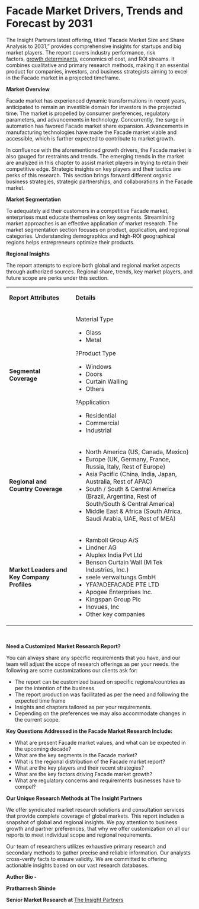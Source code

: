 # Facade Market Drivers, Trends and Forecast by 2031

<p>The Insight Partners latest offering, titled &ldquo;Facade Market Size and Share Analysis to 2031,&rdquo; provides comprehensive insights for startups and big market players. The report covers industry performance, risk factors,&nbsp;<a href="https://www.theinsightpartners.com/reports/facade-market/">growth determinants</a>, economics of cost, and ROI streams. It combines qualitative and primary research methods, making it an essential product for companies, investors, and business strategists aiming to excel in the Facade market in a projected timeframe.</p>
<p style="font-weight: 400;"><strong><strong>Market Overview</strong></strong></p>
<p style="font-weight: 400;">Facade market has experienced dynamic transformations in recent years, anticipated to remain an investible domain for investors in the projected time. The market is propelled by consumer preferences, regulatory parameters, and advancements in technology. Concurrently, the surge in automation has favored Facade market share expansion. Advancements in manufacturing technologies have made the Facade market viable and accessible, which is further expected to contribute to market growth.</p>
<p style="font-weight: 400;">In confluence with the aforementioned growth drivers, the Facade market is also gauged for restraints and trends. The emerging trends in the market are analyzed in this chapter to assist market players in trying to retain their competitive edge. Strategic insights on key players and their tactics are perks of this research. This section brings forward different organic business strategies, strategic partnerships, and collaborations in the Facade market.</p>
<p style="font-weight: 400;"><strong><strong>Market Segmentation</strong></strong></p>
<p style="font-weight: 400;">To adequately aid their customers in a competitive Facade market, enterprises must educate themselves on key segments. Streamlining market approaches is an effective application of market research. The market segmentation section focuses on product, application, and regional categories. Understanding demographics and high-ROI geographical regions helps entrepreneurs optimize their products.&nbsp;</p>
<p style="font-weight: 400;"><strong><strong>Regional Insights</strong></strong></p>
<p style="font-weight: 400;">The report attempts to explore both global and regional market aspects through authorized sources. Regional share, trends, key market players, and future scope are perks under this section.</p>
<table style="font-weight: 400;">
<tbody>
<tr>
<td>
<p><strong><strong>Report Attributes</strong></strong></p>
</td>
<td>
<p><strong><strong>Details</strong></strong></p>
</td>
</tr>
<tr>
<td>
<p><strong><strong>Segmental Coverage</strong></strong></p>
</td>
<td>
<p>Material Type</p>
<ul>
<li>Glass</li>
<li>Metal</li>
</ul>
<p>?Product Type</p>
<ul>
<li>Windows</li>
<li>Doors</li>
<li>Curtain Walling</li>
<li>Others</li>
</ul>
<p>?Application</p>
<ul>
<li>Residential</li>
<li>Commercial</li>
<li>Industrial</li>
</ul>
</td>
</tr>
<tr>
<td>
<p><strong><strong>Regional and Country Coverage</strong></strong></p>
</td>
<td>
<ul>
<li>North America (US, Canada, Mexico)</li>
<li>Europe (UK, Germany, France, Russia, Italy, Rest of Europe)</li>
<li>Asia Pacific (China, India, Japan, Australia, Rest of APAC)</li>
<li>South / South &amp; Central America (Brazil, Argentina, Rest of South/South &amp; Central America)</li>
<li>Middle East &amp; Africa (South Africa, Saudi Arabia, UAE, Rest of MEA)</li>
</ul>
</td>
</tr>
<tr>
<td>
<p><strong><strong>Market Leaders and Key Company Profiles</strong></strong></p>
</td>
<td>
<ul>
<li>Ramboll Group A/S</li>
<li>Lindner AG</li>
<li>Aluplex India Pvt Ltd</li>
<li>Benson Curtain Wall (MiTek Industries, Inc.)</li>
<li>seele verwaltungs GmbH</li>
<li>YFA?ADEFACADE PTE LTD</li>
<li>Apogee Enterprises Inc.</li>
<li>Kingspan Group Plc</li>
<li>Inovues, Inc</li>
<li>Other key companies&nbsp;</li>
</ul>
</td>
</tr>
</tbody>
</table>
<p style="font-weight: 400;">&nbsp;</p>
<p style="font-weight: 400;"><strong><strong>Need a Customized Market Research Report?</strong></strong></p>
<p style="font-weight: 400;">You can always share any specific requirements that you have, and our team will adjust the scope of research offerings as per your needs. the following are some customizations our clients ask for:</p>
<ul style="font-weight: 400;">
<li>The report can be customized based on specific regions/countries as per the intention of the business</li>
<li>The report production was facilitated as per the need and following the expected time frame</li>
<li>Insights and chapters tailored as per your requirements.</li>
<li>Depending on the preferences we may also accommodate changes in the current scope.</li>
</ul>
<p style="font-weight: 400;"><strong><strong>Key Questions Addressed in the Facade Market Research Include:</strong></strong></p>
<ul style="font-weight: 400;">
<li>What are present Facade market values, and what can be expected in the upcoming decade?</li>
<li>What are the key segments in the Facade market?</li>
<li>What is the regional distribution of the Facade market report?</li>
<li>What are the key players and their recent strategies?</li>
<li>What are the key factors driving Facade market growth?</li>
<li>What are regulatory concerns and requirements businesses have to compel?</li>
</ul>
<p style="font-weight: 400;"><strong><strong>Our Unique Research Methods at The Insight Partners</strong></strong></p>
<p style="font-weight: 400;">We offer syndicated market research solutions and consultation services that provide complete coverage of global markets. This report includes a snapshot of global and regional insights. We pay attention to business growth and partner preferences, that why we offer customization on all our reports to meet individual scope and regional requirements.</p>
<p style="font-weight: 400;">Our team of researchers utilizes exhaustive primary research and secondary methods to gather precise and reliable information. Our analysts cross-verify facts to ensure validity. We are committed to offering actionable insights based on our vast research databases.</p>
<p><strong>Author Bio -&nbsp;</strong></p>
<p><strong>Prathamesh Shinde</strong></p>
<p><strong>Senior Market Research at </strong><a href="https://www.theinsightpartners.com/">The Insight Partners</a></p>